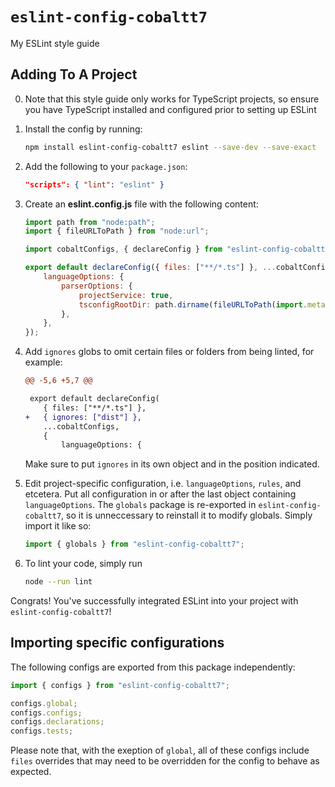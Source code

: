 # `eslint-config-cobaltt7`

My ESLint style guide

## Adding To A Project

0. Note that this style guide only works for TypeScript projects, so ensure you have TypeScript installed and configured
   prior to setting up ESLint

1. Install the config by running:

    ```bash
    npm install eslint-config-cobaltt7 eslint --save-dev --save-exact
    ```

2. Add the following to your `package.json`:

    ```json
    "scripts": { "lint": "eslint" }
    ```

3. Create an **eslint.config.js** file with the following content:

    ```javascript
    import path from "node:path";
    import { fileURLToPath } from "node:url";

    import cobaltConfigs, { declareConfig } from "eslint-config-cobaltt7";

    export default declareConfig({ files: ["**/*.ts"] }, ...cobaltConfigs, {
    	languageOptions: {
    		parserOptions: {
    			projectService: true,
    			tsconfigRootDir: path.dirname(fileURLToPath(import.meta.url)),
    		},
    	},
    });
    ```

4. Add `ignores` globs to omit certain files or folders from being linted, for example:

    ```diff
    @@ -5,6 +5,7 @@

     export default declareConfig(
     	{ files: ["**/*.ts"] },
    +	{ ignores: ["dist"] },
     	...cobaltConfigs,
     	{
     		languageOptions: {
    ```

    Make sure to put `ignores` in its own object and in the position indicated.

5. Edit project-specific configuration, i.e. `languageOptions`, `rules`, and etcetera. Put all configuration in or after
   the last object containing `languageOptions`. The `globals` package is re-exported in `eslint-config-cobaltt7`, so it
   is unneccessary to reinstall it to modify globals. Simply import it like so:

    ```javascript
    import { globals } from "eslint-config-cobaltt7";
    ```

6. To lint your code, simply run

    ```bash
    node --run lint
    ```

Congrats! You've successfully integrated ESLint into your project with `eslint-config-cobaltt7`!

## Importing specific configurations

The following configs are exported from this package independently:

```javascript
import { configs } from "eslint-config-cobaltt7";

configs.global;
configs.configs;
configs.declarations;
configs.tests;
```

Please note that, with the exeption of `global`, all of these configs include `files` overrides that may need to be
overridden for the config to behave as expected.
